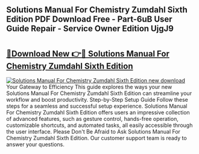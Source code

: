 ## Solutions Manual For Chemistry Zumdahl Sixth Edition PDF Download Free - Part-6uB User Guide Repair - Service Owner Edition UjgJ9

# <h2><a href="http://bc67983.oget.top/?id=Solutions+Manual+For+Chemistry+Zumdahl+Sixth+Edition">🔗Download New 👉🔴 Solutions Manual For Chemistry Zumdahl Sixth Edition</a></h2>

[![Solutions Manual For Chemistry Zumdahl Sixth Edition new download](https://i.imgur.com/5g1atiW.png)](http://bc67983.oget.top/?id=Solutions+Manual+For+Chemistry+Zumdahl+Sixth+Edition)
Your Gateway to Efficiency This guide explores the ways your new Solutions Manual For Chemistry Zumdahl Sixth Edition can streamline your workflow and boost productivity. Step-by-Step Setup Guide Follow these steps for a seamless and successful setup experience. Solutions Manual For Chemistry Zumdahl Sixth Edition offers users an impressive collection of advanced features, such as gesture control, hands-free operation, customizable shortcuts, and automated tasks, all easily accessible through the user interface. Please Don't Be Afraid to Ask Solutions Manual For Chemistry Zumdahl Sixth Edition. Our customer support team is ready to answer your questions.
